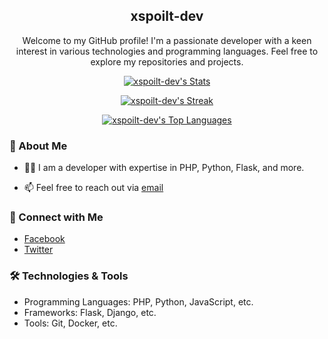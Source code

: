 <h2 align="center"><b>xspoilt-dev</b></h2>

<p align="center">
  Welcome to my GitHub profile! I'm a passionate developer with a keen interest in various technologies and programming languages. Feel free to explore my repositories and projects.
</p>

<p align="center">
  <a href="https://github.com/xspoilt-dev" target="_blank">
    <img src="https://github-readme-stats.vercel.app/api?username=xspoilt-dev&theme=tokyonight&show_icons=true&hide_border=false&count_private=false" alt="xspoilt-dev's Stats">
  </a>
</p>

<p align="center">
  <a href="https://github.com/xspoilt-dev" target="_blank">
    <img src="https://github-readme-streak-stats.herokuapp.com/?user=xspoilt-dev&theme=tokyonight&hide_border=false" alt="xspoilt-dev's Streak">
  </a>
</p>

<p align="center">
  <a href="https://github.com/xspoilt-dev" target="_blank">
    <img src="https://github-readme-stats.vercel.app/api/top-langs/?username=xspoilt-dev&theme=tokyonight&show_icons=true&hide_border=false&layout=compact" alt="xspoilt-dev's Top Languages">
  </a>
</p>

### 🚀 About Me

- 👨‍💻 I am a developer with expertise in PHP, Python, Flask, and more.

- 📫 Feel free to reach out via [email](x_spoilt@yahoo.com)
### 🔗 Connect with Me

- [Facebook](https://www.facebook.com/xspoilt)
- [Twitter](https://x.com/MinhajTalukder4)


### 🛠️ Technologies & Tools

- Programming Languages: PHP, Python, JavaScript, etc.
- Frameworks: Flask, Django, etc.
- Tools: Git, Docker, etc.

